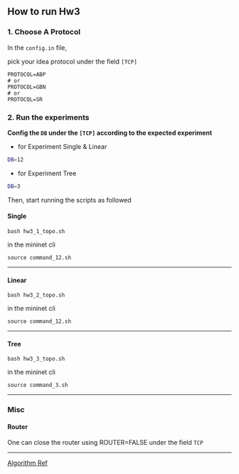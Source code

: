 ## How to run Hw3

### 1. Choose A Protocol

In the `config.in` file,

pick your idea protocol under the field `[TCP]`

```sh=
PROTOCOL=ABP
# or
PROTOCOL=GBN
# or
PROTOCOL=SR
```

### 2. Run the experiments

**Config the `DB` under the `[TCP]` according to the expected experiment**

  - for Experiment Single & Linear
  ```sh
  DB=12
  ```
  - for Experiment Tree
  ```sh
  DB=3
  ```

Then, start running the scripts as followed

#### Single

```sh=
bash hw3_1_topo.sh
```

in the mininet cli

```sh=
source command_12.sh 
```
---
#### Linear

```sh=
bash hw3_2_topo.sh
```

in the mininet cli

```sh=
source command_12.sh 
```
---
 
#### Tree

```sh=
bash hw3_3_topo.sh
```

in the mininet cli

```sh=
source command_3.sh
``` 
---

### Misc

#### Router

One can close the router using ROUTER=FALSE under the field `TCP`

----

[Algorithm Ref](https://web.eecs.umich.edu/~sugih/courses/eecs489/lectures/26-FlowControl+ARQ.pdf)
